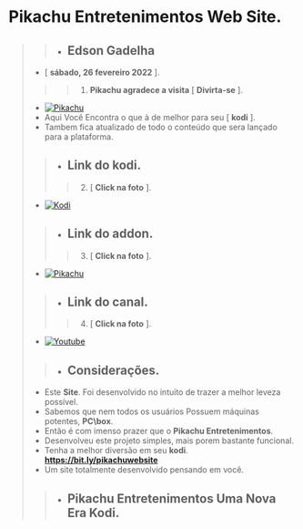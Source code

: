 # **Pikachu Entretenimentos Web Site**.
>> - ## **Edson Gadelha** 
> - [ **sábado, 26 fevereiro 2022** ].
>>> 1. **Pikachu agradece a visita** [ **Divirta-se** ].
> - [![Pikachu](https://i.imgur.com/WQNErVg.jpg)](https://cuspida.github.io/PikachuEntretenimentos/)
> - Aqui Você Encontra o que à de melhor para seu [ **kodi** ].
> - Tambem fica atualizado de todo o conteúdo que sera lançado para a plataforma.
>> - ## **Link do kodi**.
>>> 2. [ **Click na foto** ].
> - [![Kodi](https://pod.inrupt.com/pikachu12/public/AddonPikachu/Imagens/KodiPikachu.png)](https://kodi.tv/)
>> - ## **Link do addon**.
>>> 3. [ **Click na foto** ].
> - [![Pikachu](https://i.imgur.com/lOnHDqG.jpg)](https://github.com/cuspida/cuspida/blob/main/plugin.video.pikachu.zip?raw=true)
>> - ## **Link do canal**.
>>> 4. [ **Click na foto** ].
> - [![Youtube](https://www.themoviedb.org/t/p/original/gpWAdT0RiWfFc7g739BOv7AxcGK.jpg)](https://m.youtube.com/channel/UCeVrB6BlEGnGNU6R2vMg_IQ)
>> - ## **Considerações**.
> - Este **Site**. Foi desenvolvido no intuito de trazer a melhor leveza possível.
> - Sabemos que nem todos os usuários Possuem máquinas potentes, **PC\box**.
> - Então é com imenso prazer que o **Pikachu Entretenimentos**.
> - Desenvolveu este projeto simples, mais porem bastante funcional.
> - Tenha a melhor diversão em seu **kodi**.  **<https://bit.ly/pikachuwebsite>** 
> - Um site totalmente desenvolvido pensando em você.
>> - ## **Pikachu Entretenimentos** Uma Nova Era **Kodi**.
